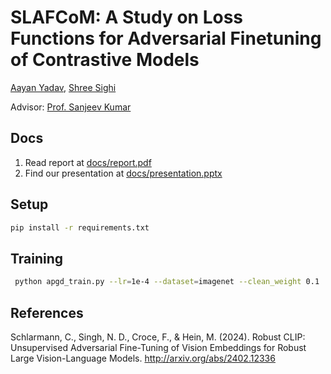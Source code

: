 # SLAFCoM: A Study on Loss Functions for Adversarial Finetuning of Contrastive Models
[Aayan Yadav](https://github.com/ydvaayan), [Shree Sighi](https://github.com/ShreeSinghi)

Advisor: [Prof. Sanjeev Kumar](https://scholar.google.co.in/citations?user=FWh8EFkAAAAJ&hl=en)

## Docs
1. Read report at [docs/report.pdf](docs/report.pdf)
2. Find our presentation at [docs/presentation.pptx](docs/presentation.pptx)

## Setup
```bash
pip install -r requirements.txt
```

## Training

```bash
 python apgd_train.py --lr=1e-4 --dataset=imagenet --clean_weight 0.1
```

## References

Schlarmann, C., Singh, N. D., Croce, F., & Hein, M. (2024). Robust CLIP: Unsupervised Adversarial Fine-Tuning of Vision Embeddings for Robust Large Vision-Language Models. http://arxiv.org/abs/2402.12336